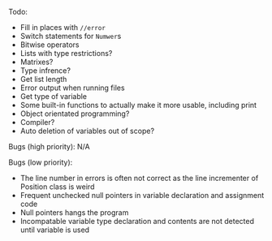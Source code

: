 Todo:
* Fill in places with `//error`
* Switch statements for `Numwer`s
* Bitwise operators
* Lists with type restrictions?
* Matrixes?
* Type infrence?
* Get list length
* Error output when running files
* Get type of variable
* Some built-in functions to actually make it more usable, including print
* Object orientated programming?
* Compiler?
* Auto deletion of variables out of scope?

Bugs (high priority):
N/A

Bugs (low priority):
* The line number in errors is often not correct as the line incrementer of Position class is weird
* Frequent unchecked null pointers in variable declaration and assignment code
* Null pointers hangs the program
* Incompatable variable type declaration and contents are not detected until variable is used

